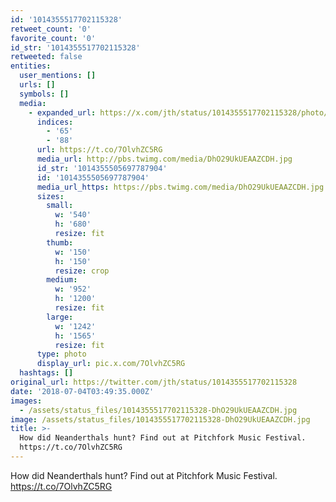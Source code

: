 ```yaml
---
id: '1014355517702115328'
retweet_count: '0'
favorite_count: '0'
id_str: '1014355517702115328'
retweeted: false
entities:
  user_mentions: []
  urls: []
  symbols: []
  media:
    - expanded_url: https://x.com/jth/status/1014355517702115328/photo/1
      indices:
        - '65'
        - '88'
      url: https://t.co/7OlvhZC5RG
      media_url: http://pbs.twimg.com/media/DhO29UkUEAAZCDH.jpg
      id_str: '1014355505697787904'
      id: '1014355505697787904'
      media_url_https: https://pbs.twimg.com/media/DhO29UkUEAAZCDH.jpg
      sizes:
        small:
          w: '540'
          h: '680'
          resize: fit
        thumb:
          w: '150'
          h: '150'
          resize: crop
        medium:
          w: '952'
          h: '1200'
          resize: fit
        large:
          w: '1242'
          h: '1565'
          resize: fit
      type: photo
      display_url: pic.x.com/7OlvhZC5RG
  hashtags: []
original_url: https://twitter.com/jth/status/1014355517702115328
date: '2018-07-04T03:49:35.000Z'
images:
  - /assets/status_files/1014355517702115328-DhO29UkUEAAZCDH.jpg
image: /assets/status_files/1014355517702115328-DhO29UkUEAAZCDH.jpg
title: >-
  How did Neanderthals hunt? Find out at Pitchfork Music Festival.
  https://t.co/7OlvhZC5RG
---
```


How did Neanderthals hunt? Find out at Pitchfork Music Festival. https://t.co/7OlvhZC5RG